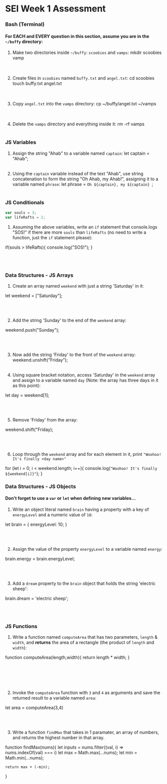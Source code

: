 # SEI Week 1 Assessment

### Bash (Terminal)

#### For EACH and EVERY question in this section, assume you are in the `~/buffy` directory:

1. Make two directories inside `~/buffy`: `scoobies` and `vamps`:
mkdir scoobies vamp
<br><br><br>

2. Create files in `scoobies` named `buffy.txt` and `angel.txt`:
cd scoobies
touch buffy.txt angel.txt
<br><br><br>

3. Copy `angel.txt` into the `vamps` directory:
cp ~/buffy/angel.txt ~/vamps
<br><br><br>

4. Delete the `vamps` directory and everything inside it:
rm -rf vamps
<br><br>

### JS Variables

1. Assign the string "Ahab" to a variable named `captain`:
let captain = "Ahab";
<br><br>

2. Using the `captain` variable instead of the text "Ahab", use string concatenation to form the string "Oh Ahab, my Ahab!", assigning it to a variable named `phrase`:
let phrase = `Oh ${captain}, my ${captain} `;
<br><br>


### JS Conditionals
```js
var souls = 3;
var lifeRafts = 2;
```

1. Assuming the above variables, write an `if` statement that console.logs "SOS!" if there are more `souls` than `lifeRafts` (no need to write a function, just the `if` statement please):

if(souls > lifeRafts){
    console.log("SOS!");
}

<br><br>


### Data Structures - JS Arrays

1. Create an array named `weekend` with just a string 'Saturday' in it:

let weekend = ["Saturday"];

<br><br>

2. Add the string 'Sunday' to the end of the `weekend` array:

weekend.push("Sunday");

<br><br>

3. Now add the string 'Friday' to the front of the `weekend` array:
weekend.unshift("Friday");
<br><br>

4. Using square bracket notation, access 'Saturday' in the `weekend` array and assign to a variable named `day` (Note: the array has three days in it as this point):

let day = weekend[1];

<br><br>

5. Remove 'Friday' from the array:

weekend.shift("Friday);

<br><br>

6. Loop through the `weekend` array and for each element in it, print `"Woohoo! It's finally <day name>"`

for (let i = 0; i < weekend.length; i++){
    console.log(`"Woohoo! It's finally ${weekend[i]}"`);
}

### Data Structures - JS Objects

#### Don't forget to use a `var` or `let` when defining new variables...

1. Write an object literal named `brain` having a property with a key of `energyLevel` and a numeric value of `10`:

let brain = {
    energyLevel: 10;
}

<br><br>

2. Assign the value of the property `energyLevel` to a variable named `energy`:

brain.energy = brain.energyLevel;

<br><br>

3. Add a `dream` property to the `brain` object that holds the string  'electric sheep':

brain.dream = 'electric sheep';

<br><br>

### JS Functions

1. Write a function named `computeArea` that has two parameters, `length` & `width`, and **returns** the area of a rectangle (the product of `length` and `width`):

function computeArea(length,width){
    return length * width;
}

<br><br><br><br>

2. Invoke the `computeArea` function with `3` and `4` as arguments and save the returned result to a variable named `area`:

let area = computeArea(3,4)

<br><br>

3. Write a function `findMax` that takes in 1 paramater, an array of numbers, and returns the highest number in that array.

function findMax(nums){
    let inputs = nums.filter((val, i) => nums.indexOf(val) === i)
	let max = Math.max(...nums);
	let min = Math.min(...nums);
  
    return max + (-min);
}
